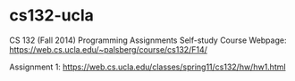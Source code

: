 # cs132-ucla
CS 132 (Fall 2014) Programming Assignments Self-study
Course Webpage: https://web.cs.ucla.edu/~palsberg/course/cs132/F14/

Assignment 1: https://web.cs.ucla.edu/classes/spring11/cs132/hw/hw1.html

